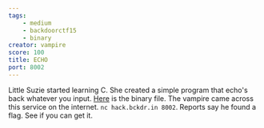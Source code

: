 ```yaml
---
tags:
    - medium
    - backdoorctf15
    - binary
creator: vampire
score: 100
title: ECHO
port: 8002
---
```

Little Suzie started learning C. She created a simple program that echo's back whatever you input. [Here](http://hack.bckdr.in/ECHO/echo) is the binary file. The vampire came across this service on the internet. `nc hack.bckdr.in 8002`. Reports say he found a flag. See if you can get it.